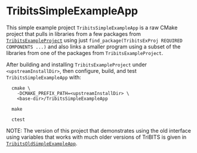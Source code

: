 # TribitsSimpleExampleApp

This simple example project `TribitsSimpleExampleApp` is a raw CMake project
that pulls in libraries from a few packages from
[`TribitsExampleProject`](../TribitsExampleProject/README.md) using just
`find_package(TribitsExProj REQUIRED COMPONENTS ...)` and also links a smaller
program using a subset of the libraries from one of the packages from
`TribitsExampleProject`.

After building and installing `TribitsExampleProject` under
`<upstreamInstallDir>`, then configure, build, and test
`TribitsSimpleExampleApp` with:

```
  cmake \
    -DCMAKE_PREFIX_PATH=<upstreamInstallDir> \
    <base-dir>/TribitsSimpleExampleApp

  make

  ctest
```

NOTE: The version of this project that demonstrates using the old interface
using variables that works with much older versions of TriBITS is given in
[`TribitsOldSimpleExampleApp`](../TribitsOldSimpleExampleApp/README.md).

